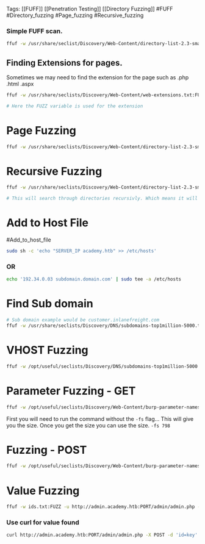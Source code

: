 Tags: [[FUFF]] [[Penetration Testing]] [[Directory Fuzzing]] #FUFF #Directory_fuzzing #Page_fuzzing #Recursive_fuzzing

### Simple FUFF scan. 

```bash
ffuf -w /usr/share/seclist/Discovery/Web-Content/directory-list-2.3-small.txt:FUZZ -u http://$target/FUZZ
```

## Finding Extensions for pages. 
Sometimes we may need to find the extension for the page such as .php .html .aspx

```bash 
ffuf -w /usr/share/seclists/Discovery/Web-Content/web-extensions.txt:FUZZ -u http://$TARGET/blog/indexFUZZ

# Here the FUZZ variable is used for the extension
```



# Page Fuzzing 

```bash
ffuf -w /usr/share/seclists/Discovery/Web-Content/directory-list-2.3-small.txt:FUZZ -u http://target/FUZZ.PHP
```


# Recursive Fuzzing

```bash
ffuf -w /usr/share/seclists/Discovery/Web-Content/directory-list-2.3-small.txt:FUZZ -t 200 -u http://$target/FUZZ -recursion -recursion-depth 1 -e .php -v  

# This will search through directories recursivly. Which means it will look thourgh sub directories.

```

# Add to Host File 
#Add_to_host_file

```bash
sudo sh -c 'echo "SERVER_IP academy.htb" >> /etc/hosts'
```

### OR 
```Bash
echo '192.34.0.03 subdomain.domain.com' | sudo tee -a /etc/hosts
```



# Find Sub domain

```bash
# Sub domain example would be customer.inlanefreight.com
ffuf -w /usr/share/seclists/Discovery/DNS/subdomains-top1million-5000.txt:FUZZ -u https://FUZZ.inlanefreight.com/
```

# VHOST Fuzzing

```bash
ffuf -w /opt/useful/seclists/Discovery/DNS/subdomains-top1million-5000.txt:FUZZ -u http://academy.htb:PORT/ -H 'Host: FUZZ.academy.htb'
```


# Parameter Fuzzing - GET

```Bash
ffuf -w /opt/useful/seclists/Discovery/Web-Content/burp-parameter-names.txt:FUZZ -u http://admin.academy.htb:PORT/admin/admin.php?FUZZ=key -fs xxx
```

First you will need to run the command without the `-fs` flag... This will give you the size. Once you get the size you can use the size. `-fs 798`

# Fuzzing - POST

```Bash
ffuf -w /opt/useful/seclists/Discovery/Web-Content/burp-parameter-names.txt:FUZZ -u http://faculty.academy.htb:PORT/courses/linux-security.php7:PORT/admin/admin.php -X POST -d 'FUZZ=key' -H 'Content-Type: application/x-www-form-urlencoded' -fs xxx
```

# Value Fuzzing 

```Bash
ffuf -w ids.txt:FUZZ -u http://admin.academy.htb:PORT/admin/admin.php -X POST -d 'id=FUZZ' -H 'Content-Type: application/x-www-form-urlencoded' -fs xxx
```

### Use curl for value found

```Bash
curl http://admin.academy.htb:PORT/admin/admin.php -X POST -d 'id=key' -H 'Content-Type: application/x-www-form-urlencoded'
```